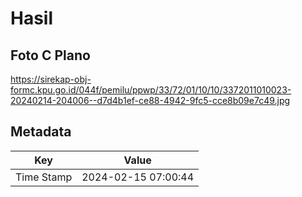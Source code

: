 # Hasil

## Foto C Plano

https://sirekap-obj-formc.kpu.go.id/044f/pemilu/ppwp/33/72/01/10/10/3372011010023-20240214-204006--d7d4b1ef-ce88-4942-9fc5-cce8b09e7c49.jpg


## Metadata

| Key        | Value               |
| ---------- | ------------------- |
| Time Stamp | 2024-02-15 07:00:44 |



